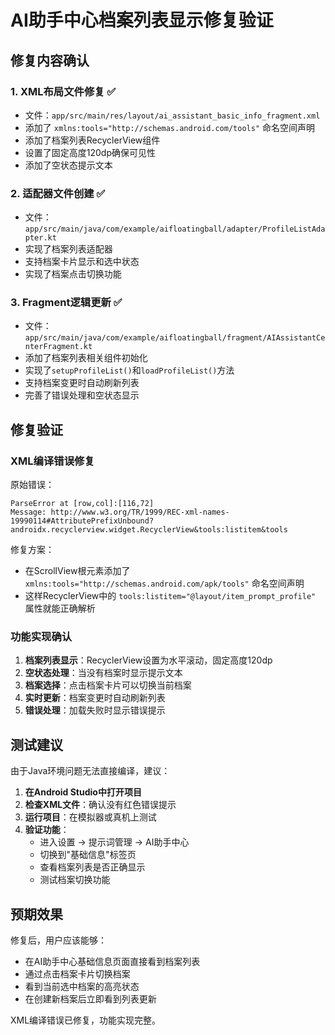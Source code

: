 # AI助手中心档案列表显示修复验证

## 修复内容确认

### 1. XML布局文件修复 ✅
- 文件：`app/src/main/res/layout/ai_assistant_basic_info_fragment.xml`
- 添加了 `xmlns:tools="http://schemas.android.com/tools"` 命名空间声明
- 添加了档案列表RecyclerView组件
- 设置了固定高度120dp确保可见性
- 添加了空状态提示文本

### 2. 适配器文件创建 ✅
- 文件：`app/src/main/java/com/example/aifloatingball/adapter/ProfileListAdapter.kt`
- 实现了档案列表适配器
- 支持档案卡片显示和选中状态
- 实现了档案点击切换功能

### 3. Fragment逻辑更新 ✅
- 文件：`app/src/main/java/com/example/aifloatingball/fragment/AIAssistantCenterFragment.kt`
- 添加了档案列表相关组件初始化
- 实现了`setupProfileList()`和`loadProfileList()`方法
- 支持档案变更时自动刷新列表
- 完善了错误处理和空状态显示

## 修复验证

### XML编译错误修复
原始错误：
```
ParseError at [row,col]:[116,72]
Message: http://www.w3.org/TR/1999/REC-xml-names-19990114#AttributePrefixUnbound?androidx.recyclerview.widget.RecyclerView&tools:listitem&tools
```

修复方案：
- 在ScrollView根元素添加了 `xmlns:tools="http://schemas.android.com/apk/tools"` 命名空间声明
- 这样RecyclerView中的 `tools:listitem="@layout/item_prompt_profile"` 属性就能正确解析

### 功能实现确认
1. **档案列表显示**：RecyclerView设置为水平滚动，固定高度120dp
2. **空状态处理**：当没有档案时显示提示文本
3. **档案选择**：点击档案卡片可以切换当前档案
4. **实时更新**：档案变更时自动刷新列表
5. **错误处理**：加载失败时显示错误提示

## 测试建议

由于Java环境问题无法直接编译，建议：

1. **在Android Studio中打开项目**
2. **检查XML文件**：确认没有红色错误提示
3. **运行项目**：在模拟器或真机上测试
4. **验证功能**：
   - 进入设置 -> 提示词管理 -> AI助手中心
   - 切换到"基础信息"标签页
   - 查看档案列表是否正确显示
   - 测试档案切换功能

## 预期效果

修复后，用户应该能够：
- 在AI助手中心基础信息页面直接看到档案列表
- 通过点击档案卡片切换档案
- 看到当前选中档案的高亮状态
- 在创建新档案后立即看到列表更新

XML编译错误已修复，功能实现完整。




